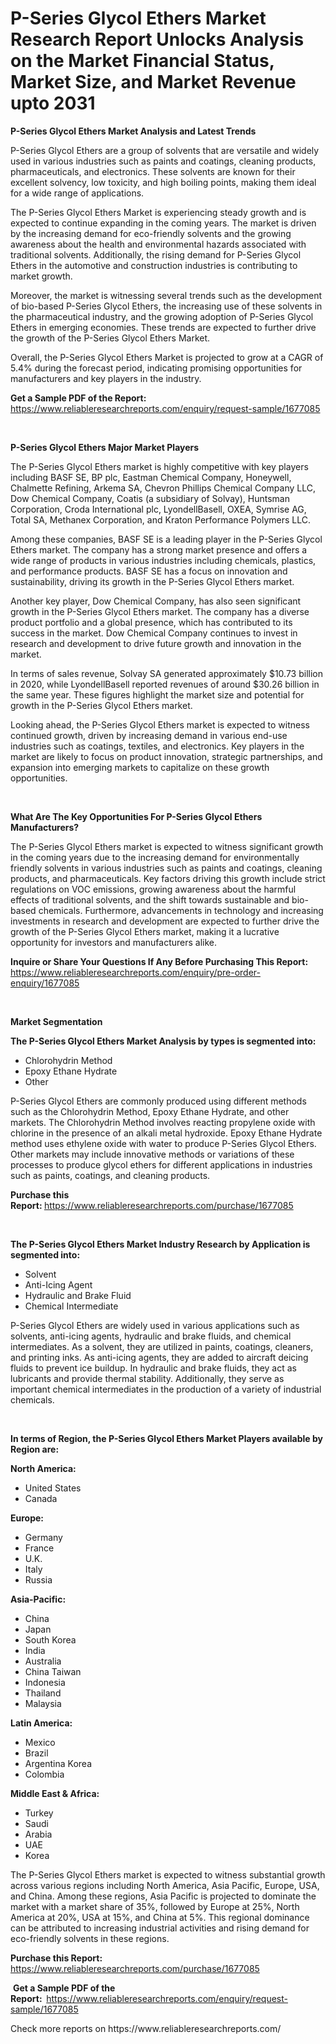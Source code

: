 <p><h1>P-Series Glycol Ethers Market Research Report Unlocks Analysis on the Market Financial Status, Market Size, and Market Revenue upto 2031</h1></p><p><strong>P-Series Glycol Ethers Market Analysis and Latest Trends</strong></p>
<p><p>P-Series Glycol Ethers are a group of solvents that are versatile and widely used in various industries such as paints and coatings, cleaning products, pharmaceuticals, and electronics. These solvents are known for their excellent solvency, low toxicity, and high boiling points, making them ideal for a wide range of applications.</p><p>The P-Series Glycol Ethers Market is experiencing steady growth and is expected to continue expanding in the coming years. The market is driven by the increasing demand for eco-friendly solvents and the growing awareness about the health and environmental hazards associated with traditional solvents. Additionally, the rising demand for P-Series Glycol Ethers in the automotive and construction industries is contributing to market growth.</p><p>Moreover, the market is witnessing several trends such as the development of bio-based P-Series Glycol Ethers, the increasing use of these solvents in the pharmaceutical industry, and the growing adoption of P-Series Glycol Ethers in emerging economies. These trends are expected to further drive the growth of the P-Series Glycol Ethers Market.</p><p>Overall, the P-Series Glycol Ethers Market is projected to grow at a CAGR of 5.4% during the forecast period, indicating promising opportunities for manufacturers and key players in the industry.</p></p>
<p><strong>Get a Sample PDF of the Report:&nbsp;</strong> <a href="https://www.reliableresearchreports.com/enquiry/request-sample/1677085">https://www.reliableresearchreports.com/enquiry/request-sample/1677085</a></p>
<p>&nbsp;</p>
<p><strong>P-Series Glycol Ethers Major Market Players</strong></p>
<p><p>The P-Series Glycol Ethers market is highly competitive with key players including BASF SE, BP plc, Eastman Chemical Company, Honeywell, Chalmette Refining, Arkema SA, Chevron Phillips Chemical Company LLC, Dow Chemical Company, Coatis (a subsidiary of Solvay), Huntsman Corporation, Croda International plc, LyondellBasell, OXEA, Symrise AG, Total SA, Methanex Corporation, and Kraton Performance Polymers LLC.</p><p>Among these companies, BASF SE is a leading player in the P-Series Glycol Ethers market. The company has a strong market presence and offers a wide range of products in various industries including chemicals, plastics, and performance products. BASF SE has a focus on innovation and sustainability, driving its growth in the P-Series Glycol Ethers market.</p><p>Another key player, Dow Chemical Company, has also seen significant growth in the P-Series Glycol Ethers market. The company has a diverse product portfolio and a global presence, which has contributed to its success in the market. Dow Chemical Company continues to invest in research and development to drive future growth and innovation in the market.</p><p>In terms of sales revenue, Solvay SA generated approximately $10.73 billion in 2020, while LyondellBasell reported revenues of around $30.26 billion in the same year. These figures highlight the market size and potential for growth in the P-Series Glycol Ethers market.</p><p>Looking ahead, the P-Series Glycol Ethers market is expected to witness continued growth, driven by increasing demand in various end-use industries such as coatings, textiles, and electronics. Key players in the market are likely to focus on product innovation, strategic partnerships, and expansion into emerging markets to capitalize on these growth opportunities.</p></p>
<p>&nbsp;</p>
<p><strong>What Are The Key Opportunities For P-Series Glycol Ethers Manufacturers?</strong></p>
<p><p>The P-Series Glycol Ethers market is expected to witness significant growth in the coming years due to the increasing demand for environmentally friendly solvents in various industries such as paints and coatings, cleaning products, and pharmaceuticals. Key factors driving this growth include strict regulations on VOC emissions, growing awareness about the harmful effects of traditional solvents, and the shift towards sustainable and bio-based chemicals. Furthermore, advancements in technology and increasing investments in research and development are expected to further drive the growth of the P-Series Glycol Ethers market, making it a lucrative opportunity for investors and manufacturers alike.</p></p>
<p><strong>Inquire or Share Your Questions If Any Before Purchasing This Report:</strong> <a href="https://www.reliableresearchreports.com/enquiry/pre-order-enquiry/1677085">https://www.reliableresearchreports.com/enquiry/pre-order-enquiry/1677085</a></p>
<p>&nbsp;</p>
<p><strong>Market Segmentation</strong></p>
<p><strong>The P-Series Glycol Ethers Market Analysis by types is segmented into:</strong></p>
<p><ul><li>Chlorohydrin Method</li><li>Epoxy Ethane Hydrate</li><li>Other</li></ul></p>
<p><p>P-Series Glycol Ethers are commonly produced using different methods such as the Chlorohydrin Method, Epoxy Ethane Hydrate, and other markets. The Chlorohydrin Method involves reacting propylene oxide with chlorine in the presence of an alkali metal hydroxide. Epoxy Ethane Hydrate method uses ethylene oxide with water to produce P-Series Glycol Ethers. Other markets may include innovative methods or variations of these processes to produce glycol ethers for different applications in industries such as paints, coatings, and cleaning products.</p></p>
<p><strong>Purchase this Report:&nbsp;</strong><a href="https://www.reliableresearchreports.com/purchase/1677085">https://www.reliableresearchreports.com/purchase/1677085</a></p>
<p>&nbsp;</p>
<p><strong>The P-Series Glycol Ethers Market Industry Research by Application is segmented into:</strong></p>
<p><ul><li>Solvent</li><li>Anti-Icing Agent</li><li>Hydraulic and Brake Fluid</li><li>Chemical Intermediate</li></ul></p>
<p><p>P-Series Glycol Ethers are widely used in various applications such as solvents, anti-icing agents, hydraulic and brake fluids, and chemical intermediates. As a solvent, they are utilized in paints, coatings, cleaners, and printing inks. As anti-icing agents, they are added to aircraft deicing fluids to prevent ice buildup. In hydraulic and brake fluids, they act as lubricants and provide thermal stability. Additionally, they serve as important chemical intermediates in the production of a variety of industrial chemicals.</p></p>
<p>&nbsp;</p>
<p><strong>In terms of Region, the P-Series Glycol Ethers Market Players available by Region are:</strong></p>
<p>
    <p> <strong> North America: </strong>
        <ul>
            <li>United States</li>
            <li>Canada</li>
        </ul>
        </p> 
    <p> <strong> Europe: </strong>
        <ul>
            <li>Germany</li>
            <li>France</li>
            <li>U.K.</li>
            <li>Italy</li>
            <li>Russia</li>
        </ul>
        </p> 
    <p> <strong> Asia-Pacific: </strong>
        <ul>
            <li>China</li>
            <li>Japan</li>
            <li>South Korea</li>
            <li>India</li>
            <li>Australia</li>
            <li>China Taiwan</li>
            <li>Indonesia</li>
            <li>Thailand</li>
            <li>Malaysia</li>
        </ul>
        </p> 
    <p> <strong> Latin America: </strong>
        <ul>
            <li>Mexico</li>
            <li>Brazil</li>
            <li>Argentina Korea</li>
            <li>Colombia</li>
        </ul>
        </p> 
    <p> <strong> Middle East & Africa: </strong>
        <ul>
            <li>Turkey</li>
            <li>Saudi</li>
            <li>Arabia</li>
            <li>UAE</li>
            <li>Korea</li>
        </ul>
    </p>
    </p>
<p><p>The P-Series Glycol Ethers market is expected to witness substantial growth across various regions including North America, Asia Pacific, Europe, USA, and China. Among these regions, Asia Pacific is projected to dominate the market with a market share of 35%, followed by Europe at 25%, North America at 20%, USA at 15%, and China at 5%. This regional dominance can be attributed to increasing industrial activities and rising demand for eco-friendly solvents in these regions.</p></p>
<p><strong>Purchase this Report: </strong><a href="https://www.reliableresearchreports.com/purchase/1677085">https://www.reliableresearchreports.com/purchase/1677085</a></p>
<p>&nbsp;<strong>Get a Sample PDF of the Report:&nbsp;&nbsp;</strong><a href="https://www.reliableresearchreports.com/enquiry/request-sample/1677085">https://www.reliableresearchreports.com/enquiry/request-sample/1677085</a></p>
<p><strong></strong></p>
<p>Check more reports on https://www.reliableresearchreports.com/</p>